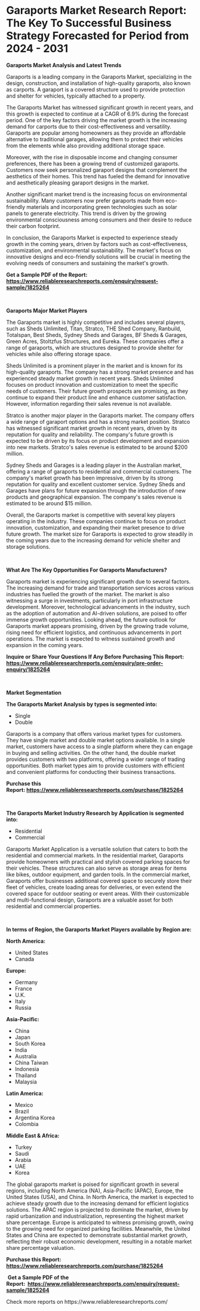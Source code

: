 <p><h1>Garaports Market Research Report: The Key To Successful Business Strategy Forecasted for Period from 2024 - 2031</h1></p><p><strong>Garaports Market Analysis and Latest Trends</strong></p>
<p><p>Garaports is a leading company in the Garaports Market, specializing in the design, construction, and installation of high-quality garaports, also known as carports. A garaport is a covered structure used to provide protection and shelter for vehicles, typically attached to a property.</p><p>The Garaports Market has witnessed significant growth in recent years, and this growth is expected to continue at a CAGR of 6.9% during the forecast period. One of the key factors driving the market growth is the increasing demand for carports due to their cost-effectiveness and versatility. Garaports are popular among homeowners as they provide an affordable alternative to traditional garages, allowing them to protect their vehicles from the elements while also providing additional storage space.</p><p>Moreover, with the rise in disposable income and changing consumer preferences, there has been a growing trend of customized garaports. Customers now seek personalized garaport designs that complement the aesthetics of their homes. This trend has fueled the demand for innovative and aesthetically pleasing garaport designs in the market.</p><p>Another significant market trend is the increasing focus on environmental sustainability. Many customers now prefer garaports made from eco-friendly materials and incorporating green technologies such as solar panels to generate electricity. This trend is driven by the growing environmental consciousness among consumers and their desire to reduce their carbon footprint.</p><p>In conclusion, the Garaports Market is expected to experience steady growth in the coming years, driven by factors such as cost-effectiveness, customization, and environmental sustainability. The market's focus on innovative designs and eco-friendly solutions will be crucial in meeting the evolving needs of consumers and sustaining the market's growth.</p></p>
<p><strong>Get a Sample PDF of the Report:&nbsp; <a href="https://www.reliableresearchreports.com/enquiry/request-sample/1825264">https://www.reliableresearchreports.com/enquiry/request-sample/1825264</a></strong></p>
<p>&nbsp;</p>
<p><strong>Garaports Major Market Players</strong></p>
<p><p>The Garaports market is highly competitive and includes several players, such as Sheds Unlimited, Titan, Stratco, THE Shed Company, Ranbuild, Totalspan, Best Sheds, Sydney Sheds and Garages, BF Sheds & Garages, Green Acres, Stoltzfus Structures, and Eureka. These companies offer a range of garaports, which are structures designed to provide shelter for vehicles while also offering storage space.</p><p>Sheds Unlimited is a prominent player in the market and is known for its high-quality garaports. The company has a strong market presence and has experienced steady market growth in recent years. Sheds Unlimited focuses on product innovation and customization to meet the specific needs of customers. Their future growth prospects are promising, as they continue to expand their product line and enhance customer satisfaction. However, information regarding their sales revenue is not available.</p><p>Stratco is another major player in the Garaports market. The company offers a wide range of garaport options and has a strong market position. Stratco has witnessed significant market growth in recent years, driven by its reputation for quality and reliability. The company's future growth is expected to be driven by its focus on product development and expansion into new markets. Stratco's sales revenue is estimated to be around $200 million.</p><p>Sydney Sheds and Garages is a leading player in the Australian market, offering a range of garaports to residential and commercial customers. The company's market growth has been impressive, driven by its strong reputation for quality and excellent customer service. Sydney Sheds and Garages have plans for future expansion through the introduction of new products and geographical expansion. The company's sales revenue is estimated to be around $15 million.</p><p>Overall, the Garaports market is competitive with several key players operating in the industry. These companies continue to focus on product innovation, customization, and expanding their market presence to drive future growth. The market size for Garaports is expected to grow steadily in the coming years due to the increasing demand for vehicle shelter and storage solutions.</p></p>
<p>&nbsp;</p>
<p><strong>What Are The Key Opportunities For Garaports Manufacturers?</strong></p>
<p><p>Garaports market is experiencing significant growth due to several factors. The increasing demand for trade and transportation services across various industries has fuelled the growth of the market. The market is also witnessing a surge in investments, particularly in port infrastructure development. Moreover, technological advancements in the industry, such as the adoption of automation and AI-driven solutions, are poised to offer immense growth opportunities. Looking ahead, the future outlook for Garaports market appears promising, driven by the growing trade volume, rising need for efficient logistics, and continuous advancements in port operations. The market is expected to witness sustained growth and expansion in the coming years.</p></p>
<p><strong>Inquire or Share Your Questions If Any Before Purchasing This Report: <a href="https://www.reliableresearchreports.com/enquiry/pre-order-enquiry/1825264">https://www.reliableresearchreports.com/enquiry/pre-order-enquiry/1825264</a></strong></p>
<p>&nbsp;</p>
<p><strong>Market Segmentation</strong></p>
<p><strong>The Garaports Market Analysis by types is segmented into:</strong></p>
<p><ul><li>Single</li><li>Double</li></ul></p>
<p><p>Garaports is a company that offers various market types for customers. They have single market and double market options available. In a single market, customers have access to a single platform where they can engage in buying and selling activities. On the other hand, the double market provides customers with two platforms, offering a wider range of trading opportunities. Both market types aim to provide customers with efficient and convenient platforms for conducting their business transactions.</p></p>
<p><strong>Purchase this Report:&nbsp;<a href="https://www.reliableresearchreports.com/purchase/1825264">https://www.reliableresearchreports.com/purchase/1825264</a></strong></p>
<p>&nbsp;</p>
<p><strong>The Garaports Market Industry Research by Application is segmented into:</strong></p>
<p><ul><li>Residential</li><li>Commercial</li></ul></p>
<p><p>Garaports Market Application is a versatile solution that caters to both the residential and commercial markets. In the residential market, Garaports provide homeowners with practical and stylish covered parking spaces for their vehicles. These structures can also serve as storage areas for items like bikes, outdoor equipment, and garden tools. In the commercial market, Garaports offer businesses additional covered space to securely store their fleet of vehicles, create loading areas for deliveries, or even extend the covered space for outdoor seating or event areas. With their customizable and multi-functional design, Garaports are a valuable asset for both residential and commercial properties.</p></p>
<p>&nbsp;</p>
<p><strong>In terms of Region, the Garaports Market Players available by Region are:</strong></p>
<p>
    <p> <strong> North America: </strong>
        <ul>
            <li>United States</li>
            <li>Canada</li>
        </ul>
        </p> 
    <p> <strong> Europe: </strong>
        <ul>
            <li>Germany</li>
            <li>France</li>
            <li>U.K.</li>
            <li>Italy</li>
            <li>Russia</li>
        </ul>
        </p> 
    <p> <strong> Asia-Pacific: </strong>
        <ul>
            <li>China</li>
            <li>Japan</li>
            <li>South Korea</li>
            <li>India</li>
            <li>Australia</li>
            <li>China Taiwan</li>
            <li>Indonesia</li>
            <li>Thailand</li>
            <li>Malaysia</li>
        </ul>
        </p> 
    <p> <strong> Latin America: </strong>
        <ul>
            <li>Mexico</li>
            <li>Brazil</li>
            <li>Argentina Korea</li>
            <li>Colombia</li>
        </ul>
        </p> 
    <p> <strong> Middle East & Africa: </strong>
        <ul>
            <li>Turkey</li>
            <li>Saudi</li>
            <li>Arabia</li>
            <li>UAE</li>
            <li>Korea</li>
        </ul>
    </p>
    </p>
<p><p>The global garaports market is poised for significant growth in several regions, including North America (NA), Asia-Pacific (APAC), Europe, the United States (USA), and China. In North America, the market is expected to achieve steady growth due to the increasing demand for efficient logistics solutions. The APAC region is projected to dominate the market, driven by rapid urbanization and industrialization, representing the highest market share percentage. Europe is anticipated to witness promising growth, owing to the growing need for organized parking facilities. Meanwhile, the United States and China are expected to demonstrate substantial market growth, reflecting their robust economic development, resulting in a notable market share percentage valuation.</p></p>
<p><strong>Purchase this Report: <a href="https://www.reliableresearchreports.com/purchase/1825264">https://www.reliableresearchreports.com/purchase/1825264</a></strong></p>
<p>&nbsp;<strong>Get a Sample PDF of the Report:&nbsp;&nbsp;<a href="https://www.reliableresearchreports.com/enquiry/request-sample/1825264">https://www.reliableresearchreports.com/enquiry/request-sample/1825264</a></strong></p>
<p><strong></strong></p>
<p>Check more reports on https://www.reliableresearchreports.com/</p>